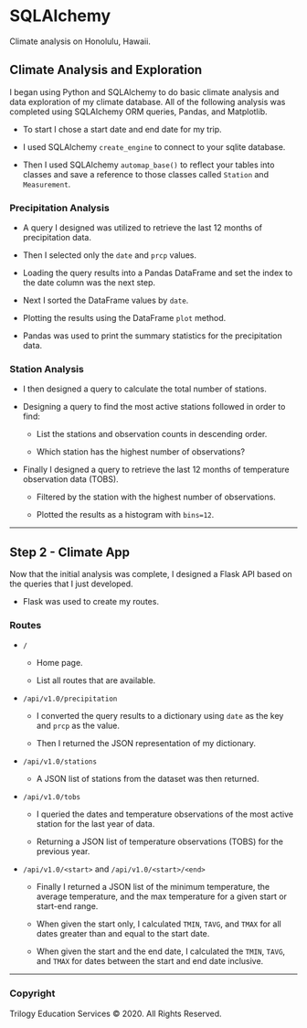 # SQLAlchemy

Climate analysis on Honolulu, Hawaii.    

## Climate Analysis and Exploration

I began using Python and SQLAlchemy to do basic climate analysis and data exploration of my climate database. All of the following analysis was completed using SQLAlchemy ORM queries, Pandas, and Matplotlib.

* To start I chose a start date and end date for my trip. 

* I used SQLAlchemy `create_engine` to connect to your sqlite database.

* Then I used SQLAlchemy `automap_base()` to reflect your tables into classes and save a reference to those classes called `Station` and `Measurement`.

### Precipitation Analysis

* A query I designed was utilized to retrieve the last 12 months of precipitation data.

* Then I selected only the `date` and `prcp` values.

* Loading the query results into a Pandas DataFrame and set the index to the date column was the next step.

* Next I sorted the DataFrame values by `date`.

* Plotting the results using the DataFrame `plot` method.

* Pandas was used to print the summary statistics for the precipitation data.

### Station Analysis

* I then designed a query to calculate the total number of stations.

* Designing a query to find the most active stations followed in order to find:

  * List the stations and observation counts in descending order.

  * Which station has the highest number of observations?

* Finally I designed a query to retrieve the last 12 months of temperature observation data (TOBS).

  * Filtered by the station with the highest number of observations.

  * Plotted the results as a histogram with `bins=12`.


- - -

## Step 2 - Climate App

Now that the initial analysis was complete, I designed a Flask API based on the queries that I just developed.

* Flask was used to create my routes.

### Routes

* `/`

  * Home page.

  * List all routes that are available.

* `/api/v1.0/precipitation`

  * I converted the query results to a dictionary using `date` as the key and `prcp` as the value.

  * Then I returned the JSON representation of my dictionary.

* `/api/v1.0/stations`

  * A JSON list of stations from the dataset was then returned.

* `/api/v1.0/tobs`
  * I queried the dates and temperature observations of the most active station for the last year of data.
  
  * Returning a JSON list of temperature observations (TOBS) for the previous year.

* `/api/v1.0/<start>` and `/api/v1.0/<start>/<end>`

  * Finally I returned a JSON list of the minimum temperature, the average temperature, and the max temperature for a given start or start-end range.

  * When given the start only, I calculated `TMIN`, `TAVG`, and `TMAX` for all dates greater than and equal to the start date.

  * When given the start and the end date, I calculated the `TMIN`, `TAVG`, and `TMAX` for dates between the start and end date inclusive.

- - -



### Copyright

Trilogy Education Services © 2020. All Rights Reserved.
